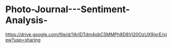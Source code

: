 # Photo-Journal---Sentiment-Analysis-

https://drive.google.com/file/d/1ArIDTdm4obC5MMPh8D8Vj20OzUX9jxrE/view?usp=sharing
